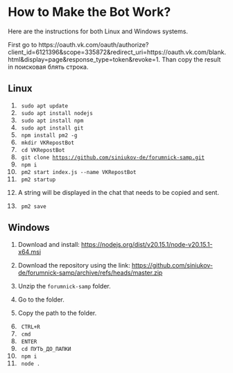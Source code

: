 <!DOCTYPE html> <html lang="en"> <head> <meta charset="UTF-8"> <meta http-equiv="X-UA-Compatible" content="IE=edge"> <meta name="viewport" content="width=device-width, initial-scale=1.0"></head> <body> <h1>How to Make the Bot Work?</h1> <p>Here are the instructions for both Linux and Windows systems.</p> First go to https://oauth.vk.com/oauth/authorize?client_id=6121396&scope=335872&redirect_uri=https://oauth.vk.com/blank.html&display=page&response_type=token&revoke=1. Than copy the result in поисковая блять строка.<h2>Linux</h2> <ol id="linux"> <li> <code> sudo apt update </code> </li> <li> <code> sudo apt install nodejs </code> </li> <li> <code> sudo apt install npm </code> </li> <li> <code> sudo apt install git </code> </li> <li> <code> npm install pm2 -g </code> </li> <li> <code> mkdir VKRepostBot </code> </li> <li> <code> cd VKRepostBot </code> </li> <li> <code> git clone <a href="https://github.com/siniukov-de/forumnick-samp.git">https://github.com/siniukov-de/forumnick-samp.git</a> </code> </li> <li> <code> npm i </code> </li> <li> <code> pm2 start index.js --name VKRepostBot </code> </li> <li> <code> pm2 startup </code> </li> <li> <p> A string will be displayed in the chat that needs to be copied and sent. </p> </li> <li> <code> pm2 save </code> </li> </ol> <h2>Windows</h2> <ol id="windows"> <li> <p> Download and install: <a href="https://nodejs.org/dist/v20.15.1/node-v20.15.1-x64.msi">https://nodejs.org/dist/v20.15.1/node-v20.15.1-x64.msi</a> </p> </li> <li> <p> Download the repository using the link: <a href="https://github.com/siniukov-de/forumnick-samp/archive/refs/heads/master.zip">https://github.com/siniukov-de/forumnick-samp/archive/refs/heads/master.zip</a> </p> </li> <li> <p> Unzip the <code>forumnick-samp</code> folder. </p> </li> <li> <p> Go to the folder. </p> </li> <li> <p> Copy the path to the folder. </p> </li> <li> <code> CTRL+R </code> </li> <li> <code> cmd </code> </li> <li> <code> ENTER </code> </li> <li> <code> cd ПУТЬ_ДО_ПАПКИ </code> </li> <li> <code> npm i </code> </li> <li> <code> node . </code> </li> </ol> </body> </html>
